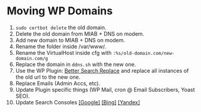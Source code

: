 # Moving WP Domains

1. `sudo certbot delete` the old domain.
2. Delete the old domain from MIAB + DNS on modem.
3. Add new domain to MIAB + DNS on modem.
4. Rename the folder inside /var/www/.
5. Rename the VirtualHost inside cfg with `:%s/old-domain.com/new-domain.com/g`
6. Replace the domain in `ddns.sh` with the new one.
7. Use the WP Plugin: [Better Search Replace](https://wordpress.org/plugins/better-search-replace) and replace all instances of the old url to the new one.
8. Replace Emails (Admin Accs, etc).
9. Update Plugin specific things (WP Mail, cron @ Email Subscribers, Yoast SEO).
10. Update Search Consoles [[Google]](https://search.google.com/search-console) [[Bing]](https://www.bing.com/webmaster/home/mysites) [[Yandex]](#)